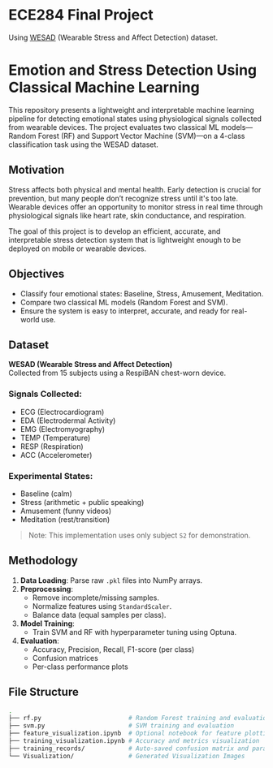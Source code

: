 # ECE284 Final Project

Using [WESAD](https://archive.ics.uci.edu/dataset/465/wesad+wearable+stress+and+affect+detection) (Wearable Stress and Affect Detection) dataset.

# Emotion and Stress Detection Using Classical Machine Learning

This repository presents a lightweight and interpretable machine learning pipeline for detecting emotional states using physiological signals collected from wearable devices. The project evaluates two classical ML models—Random Forest (RF) and Support Vector Machine (SVM)—on a 4-class classification task using the WESAD dataset.

##  Motivation

Stress affects both physical and mental health. Early detection is crucial for prevention, but many people don’t recognize stress until it's too late. Wearable devices offer an opportunity to monitor stress in real time through physiological signals like heart rate, skin conductance, and respiration.

The goal of this project is to develop an efficient, accurate, and interpretable stress detection system that is lightweight enough to be deployed on mobile or wearable devices.

##  Objectives

- Classify four emotional states: Baseline, Stress, Amusement, Meditation.
- Compare two classical ML models (Random Forest and SVM).
- Ensure the system is easy to interpret, accurate, and ready for real-world use.

##  Dataset

**WESAD (Wearable Stress and Affect Detection)**  
Collected from 15 subjects using a RespiBAN chest-worn device.

### Signals Collected:
- ECG (Electrocardiogram)
- EDA (Electrodermal Activity)
- EMG (Electromyography)
- TEMP (Temperature)
- RESP (Respiration)
- ACC (Accelerometer)

### Experimental States:
- Baseline (calm)
- Stress (arithmetic + public speaking)
- Amusement (funny videos)
- Meditation (rest/transition)

> Note: This implementation uses only subject `S2` for demonstration.

##  Methodology

1. **Data Loading**: Parse raw `.pkl` files into NumPy arrays.
2. **Preprocessing**:
   - Remove incomplete/missing samples.
   - Normalize features using `StandardScaler`.
   - Balance data (equal samples per class).
3. **Model Training**:
   - Train SVM and RF with hyperparameter tuning using Optuna.
4. **Evaluation**:
   - Accuracy, Precision, Recall, F1-score (per class)
   - Confusion matrices
   - Per-class performance plots

##  File Structure

```bash
.
├── rf.py                        # Random Forest training and evaluation
├── svm.py                       # SVM training and evaluation
├── feature_visualization.ipynb  # Optional notebook for feature plotting
├── training_visualization.ipynb # Accuracy and metrics visualization
├── training_records/            # Auto-saved confusion matrix and params (generated after training)
└── Visualization/               # Generated Visualization Images



